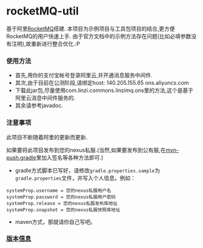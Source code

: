# rocketMQ-util

基于阿里[RocketMQ](https://github.com/alibaba/RocketMQ)搭建.
本项目为示例项目与工具包项目的结合,更方便RocketMQ的用户快速上手.
由于官方文档中的示例方法存在问题(比如必填参数没有注明),故重新进行整合优化.:P

### 使用方法

- 首先,用你的支付宝帐号登录阿里云,并开通消息服务中间件.
- 其次,由于目前在公测阶段,请绑定host: 140.205.155.65 ons.aliyuncs.com
- 下载此jar包,尽量使用com.linzi.commons.linzimq.ons里的方法,这个是基于阿里云消息中间件服务的.
- 其余请参考javadoc.

### 注意事项

此项目不断随着阿里的更新而更新.

如果要将此项目发布到您的nexus私服.(当然,如果要发布到公有服,在[mvn-push.gradle](mvn-push.gradle)里加入签名等各种方法即可.)

  - gradle方式脚本已写好，请修改`gradle.properties.sample`为`gradle.properties`文件，并写入个人信息。例如：

  ```
  systemProp.username = 您的nexus私服用户名
  systemProp.password = 您的nexus私服用户密码
  systemProp.release = 您的nexus私服发布库地址
  systemProp.snapshot = 您的nexus私服快照库地址
  ```

  - maven方式，那就请你自己写吧。

### [版本信息](VERSION_HISTORY.md)

